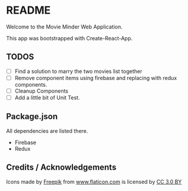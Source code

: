 # README

Welcome to the Movie Minder Web Application.

This app was bootstrapped with Create-React-App.

## TODOS

- [ ] Find a solution to marry the two movies list together
- [ ] Remove component items using firebase and replacing with redux components.
- [ ] Cleanup Components
- [ ] Add a little bit of Unit Test.

## Package.json

All dependencies are listed there.

- Firebase
- Redux

## Credits / Acknowledgements

<div>Icons made by <a href="https://www.freepik.com/" title="Freepik">Freepik</a> from <a href="https://www.flaticon.com/"title="Flaticon">www.flaticon.com</a> is licensed by <a href="http://creativecommons.org/licenses/by/3.0/" title="Creative Commons BY 3.0" target="_blank">CC 3.0 BY</a></div>

